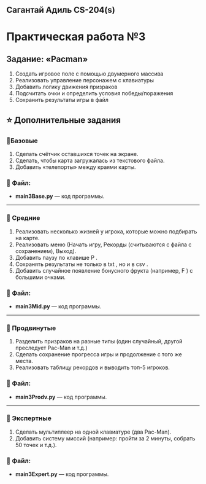 ## Сагантай Адиль CS-204(s) 
# Практическая работа №3 
## Задание: «Pacman»
1. Создать игровое поле с помощью двумерного массива
2. Реализовать управление персонажем с клавиатуры
3. Добавить логику движения призраков
4. Подсчитать очки и определить условия победы/поражения
5. Сохранить результаты игры в файл

## ⭐ Дополнительные задания
### **🔹Базовые**
1. Сделать счётчик оставшихся точек на экране.
2. Сделать, чтобы карта загружалась из текстового файла.
3. Добавить «телепорты» между краями карты.

### 📝 Файл:
- **main3Base.py** — код программы.
_______________________________________________________________________
### **🔹 Средние**

1. Реализовать несколько жизней у игрока, которые можно подбирать на карте.
2. Реализовать меню (Начать игру, Рекорды (считываются с файла с сохранением), Выход).
3. Добавить паузу по клавише P .
4. Сохранять результаты не только в txt , но и в csv .
5. Добавить случайное появление бонусного фрукта (например, F ) с большими очками.


### 📝 Файл:
- **main3Mid.py** — код программы.

______________________________________________________________________

### **🔹 Продвинутые**

1. Разделить призраков на разные типы (один случайный, другой преследует Pac-Man и т.д.)
2. Сделать сохранение прогресса игры и продолжение с того же места.
3. Реализовать таблицу рекордов и выводить топ-5 игроков.

### 📝 Файл:
- **main3Prodv.py** — код программы.

_____________________________________________________________________

### **🔹 Экспертные**
1. Сделать мультиплеер на одной клавиатуре (два Pac-Man).
2. Добавить систему миссий (например: пройти за 2 минуты, собрать 50 точек и т.д.).

### 📝 Файл:
- **main3Expert.py** — код программы.
